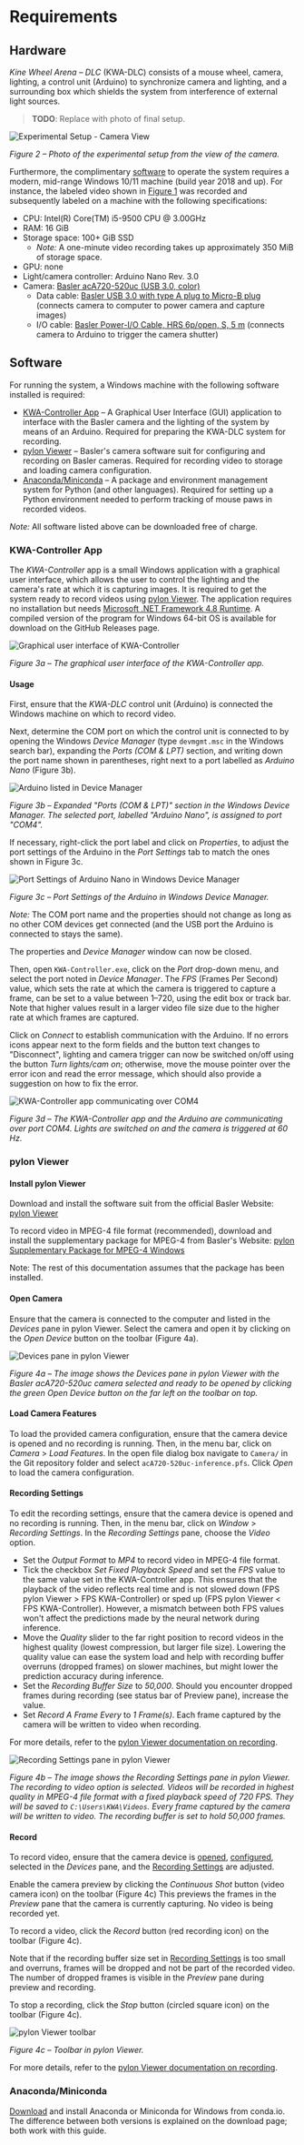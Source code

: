 # Requirements

## Hardware

*Kine Wheel Arena – DLC* (KWA-DLC) consists of a mouse wheel, camera, lighting, a control unit (Arduino) to synchronize camera and lighting, and a surrounding box which shields the system from interference of external light sources.

> **TODO**: Replace with photo of final setup.

![Experimental Setup - Camera View](./media/Experimental-Setup-Camera-View.png)

*Figure 2 – Photo of the experimental setup from the view of the camera.*

Furthermore, the complimentary [software](#software) to operate the system requires a modern, mid-range Windows 10/11 machine (build year 2018 and up).
For instance, the labeled video shown in [Figure 1](index.rst) was recorded and subsequently labeled on a machine with the following specifications:

- CPU: Intel(R) Core(TM) i5-9500 CPU @ 3.00GHz
- RAM: 16 GiB
- Storage space: 100+ GiB SSD
    - *Note:* A one-minute video recording takes up approximately 350 MiB of storage space.
- GPU: none
- Light/camera controller: Arduino Nano Rev. 3.0
- Camera: [Basler acA720-520uc (USB 3.0, color)](https://www.baslerweb.com/en/products/cameras/area-scan-cameras/ace/aca720-520uc)
    - Data cable: [Basler USB 3.0 with type A plug to Micro-B plug](https://docs.baslerweb.com/basler-cable-usb3-microb-sl-a-p.html) (connects camera to computer to power camera and capture images)
    - I/O cable: [Basler Power-I/O Cable, HRS 6p/open, S, 5 m](https://www.baslerweb.com/en/products/cable/basler-power-i-o-cable-hrs-6p-open-s-5-m) (connects camera to Arduino to trigger the camera shutter)

## Software

For running the system, a Windows machine with the following software installed is required:

- [KWA-Controller App](#kwa-controller-app) – A Graphical User Interface (GUI) application to interface with the Basler camera and the lighting of the system by means of an Arduino. Required for preparing the KWA-DLC system for recording.
- [pylon Viewer](#pylon-viewer) – Basler's camera software suit for configuring and recording on Basler cameras. Required for recording video to storage and loading camera configuration.
- [Anaconda/Miniconda](#anacondaminiconda) – A package and environment management system for Python (and other languages). Required for setting up a Python environment needed to perform tracking of mouse paws in recorded videos.

*Note:* All software listed above can be downloaded free of charge.

### KWA-Controller App

The *KWA-Controller* app is a small Windows application with a graphical user interface, which allows the user to control the lighting and the camera's rate at which it is capturing images.
It is required to get the system ready to record videos using [pylon Viewer](#pylon-viewer).
The application requires no installation but needs [Microsoft .NET Framework 4.8 Runtime](https://dotnet.microsoft.com/en-us/download/dotnet-framework/net48).
A compiled version of the program for Windows 64-bit OS is available for download on the GitHub Releases page.

![Graphical user interface of KWA-Controller](./media/KWA-Controller-App-1.png)

*Figure 3a – The graphical user interface of the KWA-Controller app.*

#### Usage

First, ensure that the *KWA-DLC* control unit (Arduino) is connected the Windows machine on which to record video.

Next, determine the COM port on which the control unit is connected to by opening the Windows *Device Manager* (type `devmgmt.msc` in the Windows search bar), expanding the *Ports (COM & LPT)* section, and writing down the port name shown in parentheses, right next to a port labelled as *Arduino Nano* (Figure 3b).

![Arduino listed in Device Manager](./media/Arduino-Nano-In-Device-Manager.png)

*Figure 3b – Expanded "Ports (COM & LPT)" section in the Windows Device Manager. The selected port, labelled "Arduino Nano", is assigned to port "COM4".*

If necessary, right-click the port label and click on *Properties*, to adjust the port settings of the Arduino in the *Port Settings* tab to match the ones shown in Figure 3c.

![Port Settings of Arduino Nano in Windows Device Manager](./media/Arduino-Nano-Port-Settings-Device-Manager.png)

*Figure 3c – Port Settings of the Arduino in Windows Device Manager.*

*Note:* The COM port name and the properties should not change as long as no other COM devices get connected (and the USB port the Arduino is connected to stays the same).

The properties and *Device Manager* window can now be closed.

Then, open `KWA-Controller.exe`, click on the *Port* drop-down menu, and select the port noted in *Device Manager*.
The *FPS* (Frames Per Second) value, which sets the rate at which the camera is triggered to capture a frame, can be set to a value between 1–720, using the edit box or track bar.
Note that higher values result in a larger video file size due to the higher rate at which frames are captured.

Click on *Connect* to establish communication with the Arduino. If no errors icons appear next to the form fields and the button text changes to "Disconnect", lighting and camera trigger can now be switched on/off using the button *Turn lights/cam on*; otherwise, move the mouse pointer over the error icon and read the error message, which should also provide a suggestion on how to fix the error.

![KWA-Controller app communicating over COM4](./media/KWA-Controller-App-On-Port-COM4-At-60-FPS.png)

*Figure 3d – The KWA-Controller app and the Arduino are communicating over port COM4. Lights are switched on and the camera is triggered at 60 Hz.*

### pylon Viewer

#### Install pylon Viewer

Download and install the software suit from the official Basler Website: [pylon Viewer](https://www.baslerweb.com/en/downloads/software-downloads/#type=pylonsoftware;language=all;version=7.2.1)

To record video in MPEG-4 file format (recommended), download and install the supplementary package for MPEG-4 from Basler's Website: [pylon Supplementary Package for MPEG-4 Windows](https://www.baslerweb.com/en/downloads/software-downloads/#type=pylonsupplementarypackageformpeg4;language=all;version=all;os=windows)

Note: The rest of this documentation assumes that the package has been installed.

#### Open Camera

Ensure that the camera is connected to the computer and listed in the *Devices* pane in pylon Viewer.
Select the camera and open it by clicking on the *Open Device* button on the toolbar (Figure 4a).

![Devices pane in pylon Viewer](media/pylon-Viewer-Open-Device.png)

*Figure 4a – The image shows the Devices pane in pylon Viewer with the Basler acA720-520uc camera selected and ready to be opened by clicking the green Open Device button on the far left on the toolbar on top.*

#### Load Camera Features

To load the provided camera configuration, ensure that the camera device is opened and no recording is running.
Then, in the menu bar, click on *Camera* > *Load Features*.
In the open file dialog box navigate to `Camera/` in the Git repository folder and select `acA720-520uc-inference.pfs`.
Click *Open* to load the camera configuration.

#### Recording Settings

To edit the recording settings, ensure that the camera device is opened and no recording is running. Then, in the menu bar, click on *Window* > *Recording Settings*. In the *Recording Settings* pane, choose the *Video* option.

- Set the *Output Format* to *MP4* to record video in MPEG-4 file format.
- Tick the checkbox *Set Fixed Playback Speed* and set the *FPS* value to the same value set in the KWA-Controller app. This ensures that the playback of the video reflects real time and is not slowed down (FPS pylon Viewer > FPS KWA-Controller) or sped up (FPS pylon Viewer < FPS KWA-Controller). However, a mismatch between both FPS values won't affect the predictions made by the neural network during inference.
- Move the *Quality* slider to the far right position to record videos in the highest quality (lowest compression, but larger file size). Lowering the quality value can ease the system load and help with recording buffer overruns (dropped frames) on slower machines, but might lower the prediction accuracy during inference.
- Set the *Recording Buffer Size* to *50,000*. Should you encounter dropped frames during recording (see status bar of Preview pane), increase the value.
- Set *Record A Frame Every* to *1 Frame(s)*. Each frame captured by the camera will be written to video when recording.

For more details, refer to the [pylon Viewer documentation on recording](https://docs.baslerweb.com/recording).

![Recording Settings pane in pylon Viewer](./media/pylon-Viewer-Recording-Settings.png)

*Figure 4b – The image shows the Recording Settings pane in pylon Viewer. The recording to video option is selected. Videos will be recorded in highest quality in MPEG-4 file format with a fixed playback speed of 720 FPS. They will be saved to `C:\Users\KWA\Videos`. Every frame captured by the camera will be written to video. The recording buffer is set to hold 50,000 frames.*

#### Record

To record video, ensure that the camera device is [opened](#open-camera), [configured](#load-camera-features), selected in the *Devices* pane, and the [Recording Settings](#recording-settings) are adjusted.

Enable the camera preview by clicking the *Continuous Shot* button (video camera icon) on the toolbar (Figure 4c)
This previews the frames in the *Preview* pane that the camera is currently capturing.
No video is being recorded yet.

To record a video, click the *Record* button (red recording icon) on the toolbar (Figure 4c).

Note that if the recording buffer size set in [Recording Settings](#recording-settings) is too small and overruns, frames will be dropped and not be part of the recorded video. The number of dropped frames is visible in the *Preview* pane during preview and recording.

To stop a recording, click the *Stop* button (circled square icon) on the toolbar (Figure 4c).

![pylon Viewer toolbar](./media/pylon-Viewer-Toolbar.png)

*Figure 4c – Toolbar in pylon Viewer.*

For more details, refer to the [pylon Viewer documentation on recording](https://docs.baslerweb.com/recording).


### Anaconda/Miniconda

[Download](https://conda.io/projects/conda/en/stable/user-guide/install/download.html) and install Anaconda or Miniconda for Windows from conda.io.
The difference between both versions is explained on the download page; both work with this guide.
